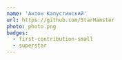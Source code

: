 ```yaml
---
name: 'Антон Капустинский'
url: https://github.com/StarHamster
photo: photo.png
badges:
  - first-contribution-small
  - superstar
---
```

